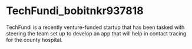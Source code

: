 # TechFundi_bobitnkr937818
TechFundi is a recently venture-funded startup that has been tasked with steering the team set up to develop an app that will help in contact tracing for the county hospital. 
